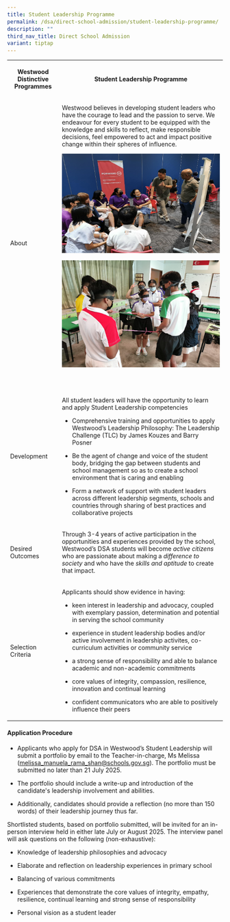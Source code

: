 ```yaml
---
title: Student Leadership Programme
permalink: /dsa/direct-school-admission/student-leadership-programme/
description: ""
third_nav_title: Direct School Admission
variant: tiptap
---
```

<table style="minWidth: 50px">
<colgroup>
<col>
<col>
</colgroup>
<tbody>
<tr>
<th rowspan="1" colspan="1">
<p>Westwood Distinctive Programmes</p>
</th>
<th rowspan="1" colspan="1">
<p>Student Leadership Programme</p>
</th>
</tr>
<tr>
<td rowspan="1" colspan="1">
<p>About</p>
</td>
<td rowspan="1" colspan="1">
<p>Westwood believes in developing student leaders who have the courage to
lead and the passion to serve. We endeavour for every student to be equipped
with the knowledge and skills to reflect, make responsible decisions, feel
empowered to act and impact positive change within their spheres of influence.&nbsp;</p>
<p></p>
<div class="isomer-image-wrapper">
<img style="width: 100%" height="auto" width="50%" src="/images/dsaslp1.png">
</div>
<p></p>
<div class="isomer-image-wrapper">
<img style="width: 100%" height="auto" width="50%" src="/images/dsaslp2.png">
</div>
<p>
<br>
</p>
</td>
</tr>
<tr>
<td rowspan="1" colspan="1">
<p>Development</p>
</td>
<td rowspan="1" colspan="1">
<p>All student leaders will have the opportunity to learn and apply Student
Leadership competencies</p>
<ul>
<li>
<p>Comprehensive training and opportunities to apply Westwood’s Leadership
Philosophy: The Leadership Challenge (TLC) by James Kouzes and Barry Posner</p>
</li>
<li>
<p>Be the agent of change and voice of the student body, bridging the gap
between students and school management so as to create a school environment
that is caring and enabling</p>
</li>
<li>
<p>Form a network of support with student leaders across different leadership
segments, schools and countries through sharing of best practices and collaborative
projects</p>
</li>
</ul>
</td>
</tr>
<tr>
<td rowspan="1" colspan="1">
<p>Desired Outcomes</p>
</td>
<td rowspan="1" colspan="1">
<p>Through 3-4 years of active participation in the opportunities and experiences
provided by the school, Westwood’s DSA students will become <em>active citizens</em> who
are passionate about making a <em>difference to society</em> and who have
the <em>skills and aptitude </em>to create that impact.</p>
</td>
</tr>
<tr>
<td rowspan="1" colspan="1">
<p>Selection Criteria</p>
</td>
<td rowspan="1" colspan="1">
<p>Applicants should show evidence in having:</p>
<ul>
<li>
<p>keen interest in leadership and advocacy, coupled with exemplary passion,
determination and potential in serving the school community</p>
</li>
<li>
<p>experience in student leadership bodies and/or active involvement in leadership
activites, co-curriculum activities or community service</p>
</li>
<li>
<p>a strong sense of responsibility and able to balance academic and non-academic
commitments</p>
</li>
<li>
<p>core values of integrity, compassion, resilience, innovation and continual
learning</p>
</li>
<li>
<p>confident communicators who are able to positively influence their peers</p>
</li>
</ul>
</td>
</tr>
</tbody>
</table>
<h4><strong>Application Procedure</strong></h4>
<ul>
<li>
<p>Applicants who apply for DSA in Westwood’s Student Leadership will submit
a portfolio by email to the Teacher-in-charge, Ms Melissa (<a href="mailto:melissa_manuela_rama_shan@schools.gov.sg" rel="noopener noreferrer nofollow" target="_blank">melissa_manuela_rama_shan@schools.gov.sg</a>).
The portfolio must be submitted no later than 21 July 2025.</p>
</li>
</ul>
<ul>
<li>
<p>The portfolio should include a write-up and introduction of the candidate's
leadership involvement and abilities.&nbsp;</p>
</li>
<li>
<p>Additionally, candidates should provide a reflection (no more than 150
words) of their leadership journey thus far<em>.&nbsp;</em>
</p>
</li>
</ul>
<p></p>
<p>Shortlisted students, based on portfolio submitted, will be invited for
an in-person interview held in either late July or August 2025. The interview
panel will ask questions on the following (non-exhaustive):</p>
<ul>
<li>
<p>Knowledge of leadership philosophies and advocacy</p>
</li>
<li>
<p>Elaborate and reflection on leadership experiences in primary school</p>
</li>
<li>
<p>Balancing of various commitments</p>
</li>
<li>
<p>Experiences that demonstrate the core values of integrity, empathy, resilience,
continual learning and strong sense of responsibility</p>
</li>
<li>
<p>Personal vision as a student leader</p>
</li>
</ul>
<p></p>